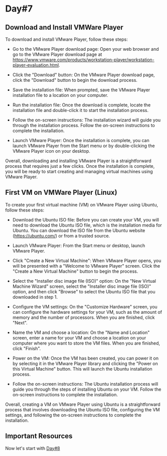 # Day#7

## Download and Install VMWare Player

To download and install VMware Player, follow these steps:

+ Go to the VMware Player download page: Open your web browser and go to the VMware Player download page at https://www.vmware.com/products/workstation-player/workstation-player-evaluation.html.

+ Click the "Download" button: On the VMware Player download page, click the "Download" button to begin the download process.

+ Save the installation file: When prompted, save the VMware Player installation file to a location on your computer.

+ Run the installation file: Once the download is complete, locate the installation file and double-click it to start the installation process.

+ Follow the on-screen instructions: The installation wizard will guide you through the installation process. Follow the on-screen instructions to complete the installation.

+ Launch VMware Player: Once the installation is complete, you can launch VMware Player from the Start menu or by double-clicking the VMware Player icon on your desktop.

Overall, downloading and installing VMware Player is a straightforward process that requires just a few clicks. Once the installation is complete, you will be ready to start creating and managing virtual machines using VMware Player.

## First VM on VMWare Player (Linux)

To create your first virtual machine (VM) on VMware Player using Ubuntu, follow these steps:

+ Download the Ubuntu ISO file: Before you can create your VM, you will need to download the Ubuntu ISO file, which is the installation media for Ubuntu. You can download the ISO file from the Ubuntu website (https://ubuntu.com/) or from a trusted source.

+ Launch VMware Player: From the Start menu or desktop, launch VMware Player.

+ Click "Create a New Virtual Machine": When VMware Player opens, you will be presented with a "Welcome to VMware Player" screen. Click the "Create a New Virtual Machine" button to begin the process.

+ Select the "Installer disc image file (ISO)" option: On the "New Virtual Machine Wizard" screen, select the "Installer disc image file (ISO)" option, and then click "Browse" to select the Ubuntu ISO file that you downloaded in step 1.

+ Configure the VM settings: On the "Customize Hardware" screen, you can configure the hardware settings for your VM, such as the amount of memory and the number of processors. When you are finished, click "Next".

+ Name the VM and choose a location: On the "Name and Location" screen, enter a name for your VM and choose a location on your computer where you want to store the VM files. When you are finished, click "Finish".

+ Power on the VM: Once the VM has been created, you can power it on by selecting it in the VMware Player library and clicking the "Power on this Virtual Machine" button. This will launch the Ubuntu installation process.

+ Follow the on-screen instructions: The Ubuntu installation process will guide you through the steps of installing Ubuntu on your VM. Follow the on-screen instructions to complete the installation.

Overall, creating a VM on VMware Player using Ubuntu is a straightforward process that involves downloading the Ubuntu ISO file, configuring the VM settings, and following the on-screen instructions to complete the installation.

## Important Resources

Now let's start with [Day#8](https://github.com/BxtGeek/30daysofVMware/blob/main/Days/Day%4008.md)
